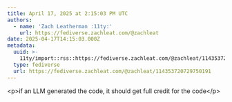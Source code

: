 ```yaml
---
title: April 17, 2025 at 2:15:03 PM UTC
authors:
  - name: 'Zach Leatherman :11ty:'
    url: https://fediverse.zachleat.com/@zachleat
date: 2025-04-17T14:15:03.000Z
metadata:
  uuid: >-
    11ty/import::rss::https://fediverse.zachleat.com/@zachleat/114353720729750191
  type: fediverse
  url: https://fediverse.zachleat.com/@zachleat/114353720729750191
---
```

\<p>if an LLM generated the code, it should get full credit for the code\</p>